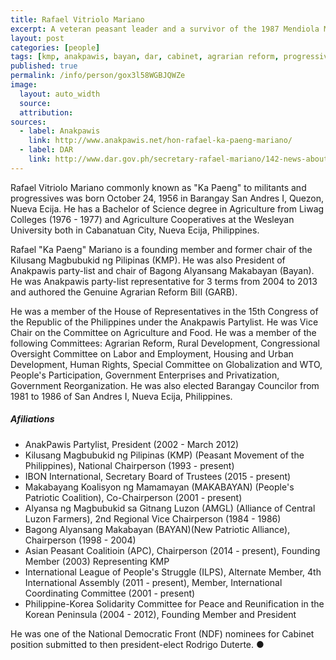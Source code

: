 ```yaml
---
title: Rafael Vitriolo Mariano
excerpt: A veteran peasant leader and a survivor of the 1987 Mendiola Massacre, Mariano was one of the progressives nominated by the National Democratic Front as Department of Agrarian Reform Secretary and now appointed by President Rodrigo Duterte to his cabinet.
layout: post
categories: [people]
tags: [kmp, anakpawis, bayan, dar, cabinet, agrarian reform, progressive]
published: true
permalink: /info/person/gox3l58WGBJQWZe
image:
  layout: auto_width
  source: 
  attribution: 
sources:
  - label: Anakpawis
    link: http://www.anakpawis.net/hon-rafael-ka-paeng-mariano/
  - label: DAR
    link: http://www.dar.gov.ph/secretary-rafael-mariano/142-news-about-the-secretary/2163-recommended-by-no-more-farm-evictions-mariano
---
```


Rafael Vitriolo Mariano commonly known as "Ka Paeng" to militants and progressives was born October 24, 1956 in Barangay San Andres I, Quezon, Nueva Ecija. He has a Bachelor of Science degree in Agriculture from Liwag Colleges (1976 - 1977) and Agriculture Cooperatives at the Wesleyan University both in Cabanatuan City, Nueva Ecija, Philippines.

Rafael "Ka Paeng" Mariano is a founding member and former chair of the Kilusang Magbubukid ng Pilipinas (KMP).
He was also President of Anakpawis party-list and chair of Bagong Alyansang Makabayan (Bayan).
He was Anakpawis party-list representative for 3 terms from 2004 to 2013 and authored the Genuine Agrarian Reform Bill (GARB).

He was a member of the House of Representatives in the 15th Congress of the Republic of the Philippines under the Anakpawis Partylist.
He was Vice Chair on the Committee on Agriculture and Food.
He was a member of the following Committees: Agrarian Reform, Rural Development, Congressional Oversight Committee on Labor and Employment, Housing and Urban Development, Human Rights, Special Committee on Globalization and WTO, People's Participation, Government Enterprises and Privatization, Government Reorganization.
He was also elected Barangay Councilor from 1981 to 1986 of San Andres I, Nueva Ecija, Philippines.

##### Afiliations

* AnakPawis Partylist, President (2002 - March 2012)
* Kilusang Magbubukid ng Pilipinas (KMP) (Peasant Movement of the Philippines), National Chairperson (1993 - present)
* IBON International, Secretary Board of Trustees (2015 - present)
* Makabayang Koalisyon ng Mamamayan (MAKABAYAN) (People's Patriotic Coalition), Co-Chairperson (2001 - present)
* Alyansa ng Magbubukid sa Gitnang Luzon (AMGL) (Alliance of Central Luzon Farmers), 2nd Regional Vice Chairperson (1984 - 1986)
* Bagong Alyansang Makabayan (BAYAN)(New Patriotic Alliance), Chairperson (1998 - 2004)
* Asian Peasant Coalitioin (APC), Chairperson (2014 - present), Founding Member (2003) Representing KMP
* International League of People's Struggle (ILPS), Alternate Member, 4th International Assembly (2011 - present), Member, International Coordinating Committee (2001 - present)
* Philippine-Korea Solidarity Committee for Peace and Reunification in the Korean Peninsula (2004 - 2012), Founding Member and President

He was one of the National Democratic Front (NDF) nominees for Cabinet position submitted to then president-elect Rodrigo Duterte.
&#x25cf;
